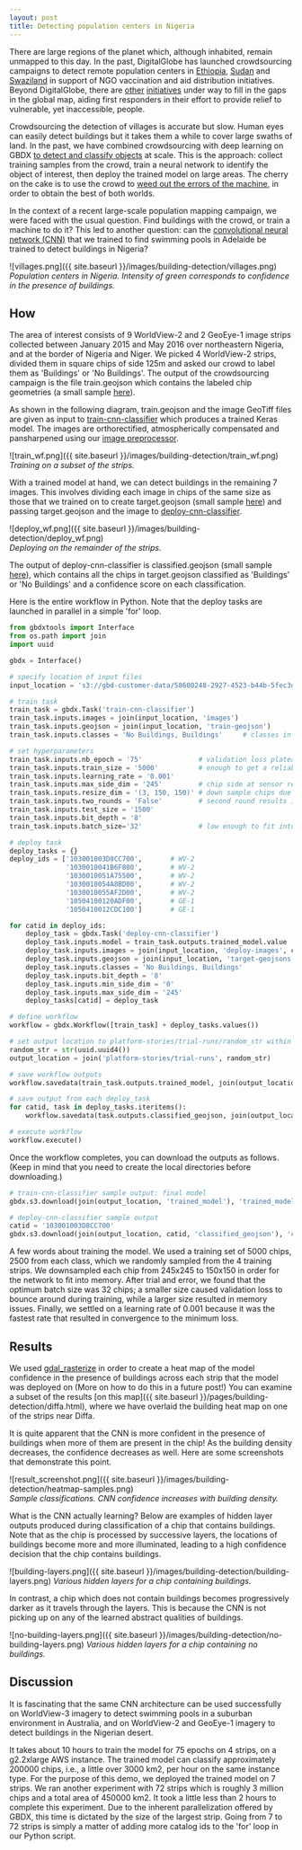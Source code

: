 ```yaml
---
layout: post
title: Detecting population centers in Nigeria
---
```


There are large regions of the planet which, although inhabited, remain unmapped to this day.
In the past, DigitalGlobe has launched crowdsourcing campaigns to detect remote population centers
in [Ethiopia](http://blog.tomnod.com/mapping-ethiopia), [Sudan](http://blog.tomnod.com/assessing-food-security-in-war-torn-south-sudan)
and [Swaziland](http://blog.tomnod.com/Mapping_Swaziland) in support of NGO vaccination and aid distribution initiatives.
Beyond DigitalGlobe, there are [other](http://www.missingmaps.org/) [initiatives](http://mappingafrica.princeton.edu/) under way to
fill in the gaps in the global map, aiding first responders in their effort to provide relief to vulnerable, yet inaccessible, people.

Crowdsourcing the detection of villages is accurate but slow. Human eyes can easily detect buildings but it takes them a while to cover large
swaths of land. In the past, we have combined crowdsourcing with deep learning on GBDX [to detect and classify objects](http://gbdxstories.digitalglobe.com/swimming-pools/) at scale. This is the approach: collect training samples from the crowd, train a neural network to identify the object of interest, then deploy the trained model on large areas.
The cherry on the cake is to use the crowd to [weed out the errors of the machine](http://blog.tomnod.com/crowd-and-machine-combo), in order to obtain the best of both worlds.

In the context of a recent large-scale population mapping campaign, we were faced with the usual question. Find buildings with the crowd, or train a machine to do it?
This led to another question: can the [convolutional neural network (CNN)](https://github.com/DigitalGlobe/mltools/blob/master/examples/polygon_classify_cnn/README.md) that we trained to find swimming pools in Adelaide be trained to detect buildings in Nigeria?

![villages.png]({{ site.baseurl }}/images/building-detection/villages.png)
*Population centers in Nigeria. Intensity of green corresponds to confidence in the presence of buildings.*

## How

The area of interest consists of 9 WorldView-2 and 2 GeoEye-1 image strips collected between January 2015 and May 2016 over northeastern Nigeria, and at the border of Nigeria and Niger. We picked 4 WorldView-2 strips, divided them in square chips of side 125m and asked our crowd to label them as 'Buildings' or 'No Buildings'. The output of the crowdsourcing campaign is the file train.geojson which contains the labeled chip geometries (a small sample [here](https://github.com/PlatformStories/building-detection/blob/master/train.geojson)).

As shown in the following diagram, train.geojson and the image GeoTiff files are given as input to [train-cnn-classifier](https://github.com/PlatformStories/swimming-pools/blob/master/docs/train-cnn-classifier.md) which produces a trained Keras model. The images are orthorectified, atmospherically compensated and pansharpened using our [image preprocessor](https://gbdxdocs.digitalglobe.com/docs/advanced-image-preprocessor).

![train_wf.png]({{ site.baseurl }}/images/building-detection/train_wf.png)  
*Training on a subset of the strips.*

With a trained model at hand, we can detect buildings in the remaining 7 images. This involves dividing each image
in chips of the same size as those that we trained on to create target.geojson (small sample [here](https://github.com/PlatformStories/building-detection/blob/master/target.geojson))
and passing target.geojson and the image to [deploy-cnn-classifier](https://github.com/PlatformStories/swimming-pools/blob/master/docs/deploy-cnn-classifier.md).

![deploy_wf.png]({{ site.baseurl }}/images/building-detection/deploy_wf.png)  
*Deploying on the remainder of the strips.*

The output of deploy-cnn-classifier is classified.geojson (small sample [here](https://github.com/PlatformStories/building-detection/blob/master/classified.geojson)),
which contains all the chips in target.geojson classified as 'Buildings' or 'No Buildings'
and a confidence score on each classification.

Here is the entire workflow in Python. Note that the deploy tasks are launched in parallel in a simple 'for' loop.

```python
from gbdxtools import Interface
from os.path import join
import uuid

gbdx = Interface()

# specify location of input files
input_location = 's3://gbd-customer-data/58600248-2927-4523-b44b-5fec3d278c09/platform-stories/building-detection'

# train task
train_task = gbdx.Task('train-cnn-classifier')
train_task.inputs.images = join(input_location, 'images')
train_task.inputs.geojson = join(input_location, 'train-geojson')
train_task.inputs.classes = 'No Buildings, Buildings'     # classes in train.geojson

# set hyperparameters
train_task.inputs.nb_epoch = '75'              # validation loss plateaus at around 60 - 70 epochs
train_task.inputs.train_size = '5000'          # enough to get a reliable model, too much higher will make training too slow
train_task.inputs.learning_rate = '0.001'
train_task.inputs.max_side_dim = '245'         # chip side at sensor resolution
train_task.inputs.resize_dim = '(3, 150, 150)' # down sample chips due to memory constraints
train_task.inputs.two_rounds = 'False'         # second round results in low recall
train_task.inputs.test_size = '1500'
train_task.inputs.bit_depth = '8'      
train_task.inputs.batch_size='32'              # low enough to fit into memory

# deploy task
deploy_tasks = {}
deploy_ids = ['103001003D8CC700',       # WV-2
              '1030010041B6F800',       # WV-2   
              '1030010051A75500',       # WV-2  
              '1030010054A8BD00',       # WV-2
              '1030010055AF2D00',       # WV-2
              '10504100120ADF00',       # GE-1
              '1050410012CDC100']       # GE-1

for catid in deploy_ids:
    deploy_task = gbdx.Task('deploy-cnn-classifier')
    deploy_task.inputs.model = train_task.outputs.trained_model.value     # Trained model from train_task
    deploy_task.inputs.images = join(input_location, 'deploy-images', catid)
    deploy_task.inputs.geojson = join(input_location, 'target-geojsons', catid)
    deploy_task.inputs.classes = 'No Buildings, Buildings'
    deploy_task.inputs.bit_depth = '8'
    deploy_task.inputs.min_side_dim = '0'    
    deploy_task.inputs.max_side_dim = '245'
    deploy_tasks[catid] = deploy_task

# define workflow
workflow = gbdx.Workflow([train_task] + deploy_tasks.values())

# set output location to platform-stories/trial-runs/random_str within your bucket/prefix
random_str = str(uuid.uuid4())
output_location = join('platform-stories/trial-runs', random_str)

# save workflow outputs
workflow.savedata(train_task.outputs.trained_model, join(output_location, 'trained_model'))

# save output from each deploy_task
for catid, task in deploy_tasks.iteritems():
    workflow.savedata(task.outputs.classified_geojson, join(output_location, catid, 'classified_geojson'))

# execute workflow
workflow.execute()
```

Once the workflow completes, you can download the outputs as follows.
(Keep in mind that you need to create the local directories before downloading.)

```python
# train-cnn-classifier sample output: final model
gbdx.s3.download(join(output_location, 'trained_model'), 'trained_model')

# deploy-cnn-classifier sample output
catid = '103001003D8CC700'
gbdx.s3.download(join(output_location, catid, 'classified_geojson'), 'classified_geojson')
```

A few words about training the model. We used a training set of 5000 chips, 2500 from each class, which we randomly sampled from the 4 training strips. We downsampled each chip from 245x245 to 150x150 in order for the network to fit into memory.
After trial and error, we found that the optimum batch size was 32 chips; a smaller size caused validation loss to bounce around during training, while a larger size resulted in memory issues. Finally, we settled on a learning rate of 0.001 because it was the fastest rate that resulted in convergence to the minimum loss.


## Results

We used [gdal_rasterize](http://www.gdal.org/gdal_rasterize.html) in order to create a heat map
of the model confidence in the presence of buildings across each strip that the model was deployed on
(More on how to do this in a future post!) You can examine a subset of the results [on this map]({{ site.baseurl }}/pages/building-detection/diffa.html), where we have overlaid the building heat map on one of the strips near Diffa.

It is quite apparent that the CNN is more confident in the presence of buildings when more of them are
present in the chip! As the building density decreases, the confidence decreases as well. Here are some screenshots
that demonstrate this point.

![result_screenshot.png]({{ site.baseurl }}/images/building-detection/heatmap-samples.png)  
*Sample classifications. CNN confidence increases with building density.*

What is the CNN actually learning? Below are examples of hidden layer outputs produced during classification of a chip that contains buildings. Note that as the chip is processed by successive layers, the locations of buildings become more and more illuminated, leading to a high confidence decision that the chip contains buildings.

![building-layers.png]({{ site.baseurl }}/images/building-detection/building-layers.png)
*Various hidden layers for a chip containing buildings.*

In contrast, a chip which does not contain buildings becomes progressively darker as it travels through the layers. This is because the CNN is not picking up on any of the learned abstract qualities of buildings.

![no-building-layers.png]({{ site.baseurl }}/images/building-detection/no-building-layers.png)
*Various hidden layers for a chip containing no buildings.*


## Discussion

It is fascinating that the same CNN architecture can be used successfully on WorldView-3 imagery to
detect swimming pools in a suburban environment in Australia, and on WorldView-2 and GeoEye-1 imagery to detect buildings in the Nigerian desert.

It takes about 10 hours to train the model for 75 epochs on 4 strips, on a
g2.2xlarge AWS instance. The trained model can classify approximately 200000 chips, i.e., a little over 3000 km2, per hour on the same instance type. For the purpose of this demo, we deployed the trained model on 7 strips. We ran another experiment with 72 strips which is roughly 3 million chips and a total area of 450000 km2. It took a little less than 2 hours to complete this experiment. Due to the inherent parallelization offered by GBDX, this time is dictated by the size of the largest strip. Going from 7 to 72 strips is simply a matter of adding more catalog ids to the 'for' loop in our Python script.
